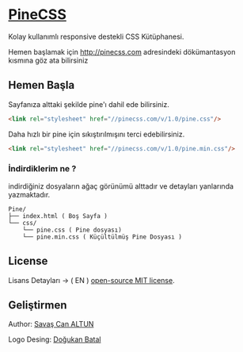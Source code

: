 # [PineCSS](http://pinecss.com)
Kolay kullanımlı responsive destekli CSS Kütüphanesi.

Hemen başlamak için <http://pinecss.com> adresindeki dökümantasyon kısmına göz ata bilirsiniz

## Hemen Başla
Sayfanıza alttaki şekilde pine'ı dahil ede bilirsiniz.
``` html
<link rel="stylesheet" href="//pinecss.com/v/1.0/pine.css"/>
```
Daha hızlı bir pine için sıkıştırılmışını terci edebilirsiniz.
``` html
<link rel="stylesheet" href="//pinecss.com/v/1.0/pine.min.css"/>
```
### İndirdiklerim ne ?
indirdiğiniz dosyaların ağaç görünümü alttadır ve detayları yanlarında yazmaktadır. 
```
Pine/
├── index.html ( Boş Sayfa )
└── css/
    └── pine.css ( Pine dosyası)
    └── pine.min.css ( Küçültülmüş Pine Dosyası ) 
```
## License
Lisans Detayları -> ( EN )  [open-source MIT license](https://github.com/PineCSS/pine/blob/master/LICENSE).

## Geliştirmen
Author: [Savaş Can ALTUN](http://savascanaltun.com.tr)

Logo Desing: [Doğukan Batal](http://dogukanbatal.com)
